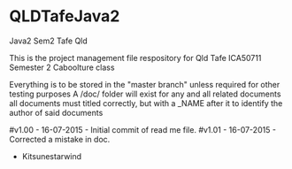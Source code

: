 # QLDTafeJava2
Java2 Sem2 Tafe Qld

This is the project management file respository for Qld Tafe ICA50711 Semester 2 Caboolture class

Everything is to be stored in the "master branch" unless required for other testing purposes
A /doc/ folder will exist for any and all related documents
all documents must titled correctly, but with a _NAME after it to identify the author of said documents

#v1.00 - 16-07-2015 - Initial commit of read me file.
#v1.01 - 16-07-2015 - Corrected a mistake in doc.
- Kitsunestarwind
